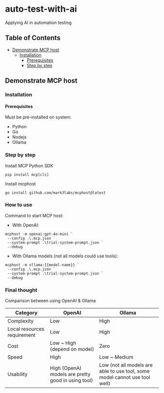 # auto-test-with-ai
Applying AI in automation testing

## Table of Contents

- [Demonstrate MCP host](#demonstrate-mcp-host)
    - [Installation](#installation)
        - [Prerequisites](#prerequisites)
        - [Step by step](#step-by-step)

## Demonstrate MCP host

### Installation

#### Prerequisites
Must be pre-installed on system:
- Python
- Go
- Nodejs
- Ollama

### Step by step
Install MCP Python SDK
```
pip install mcp[cli]
```

Install mcphost
```
go install github.com/mark3labs/mcphost@latest
```

### How to use

Command to start MCP host:
- With OpenAI:
```open
mcphost -m openai:gpt-4o-mini `
 --config .\.mcp.json `
 --system-prompt .\trial-system-prompt.json `
 --debug
```

- With Ollama models (not all models could use tools):
```
mcphost -m ollama:{{model-name}} `
 --config .\.mcp.json `
 --system-prompt .\trial-system-prompt.json `
 --debug
```

### Final thought

Comparison between using OpenAI & Ollama

Category | OpenAI | Ollama
---------|--------|-------
Complexity | Low | High
Local resources requirement | Low | High
Cost | Low ~ High (depend on model) | Zero
Speed | High | Low ~ Medium
Usability | High (OpenAI models are pretty good in using tool) | Low (not all models are able to use tool, some model cannot use tool well)
